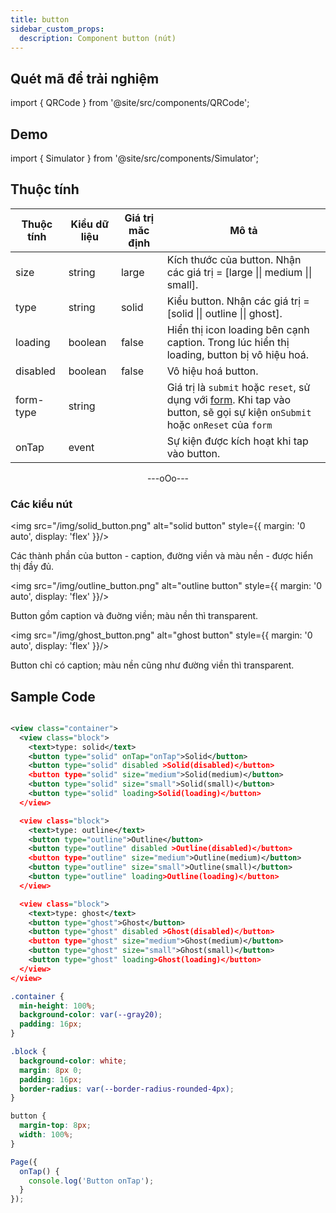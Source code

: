 ```yaml
---
title: button
sidebar_custom_props:
  description: Component button (nút)
---
```


## Quét mã để trải nghiệm

import { QRCode } from '@site/src/components/QRCode';

<QRCode page="pages/component/basic/button/index" />

## Demo

import { Simulator } from '@site/src/components/Simulator';

<Simulator page="pages/component/basic/button/index" />

## Thuộc tính

| Thuộc tính | Kiểu dữ liệu | Giá trị măc định | Mô tả                                                                                                                               |
| ---------- | ------------ | ---------------- | ----------------------------------------------------------------------------------------------------------------------------------- |
| size       | string       | large            | Kích thước của button. Nhận các giá trị = [large \|\| medium \|\| small].                                                           |
| type       | string       | solid            | Kiểu button. Nhận các giá trị = [solid \|\| outline \|\| ghost].                                                                    |
| loading    | boolean      | false            | Hiển thị icon loading bên cạnh caption. Trong lúc hiển thị loading, button bị vô hiệu hoá.                                          |
| disabled   | boolean      | false            | Vô hiệu hoá button.                                                                                                                 |
| form-type  | string       |                  | Giá trị là `submit` hoặc `reset`, sử dụng với [form](form). Khi tap vào button, sẽ gọi sự kiện `onSubmit` hoặc `onReset` của `form` |
| onTap      | event        |                  | Sự kiện được kích hoạt khi tap vào button.                                                                                          |

<div align="center"> ---oOo--- </div>

### Các kiểu nút

<img src="/img/solid_button.png" alt="solid button" style={{ margin: '0 auto', display: 'flex' }}/>

Các thành phần của button - caption, đường viền và màu nền - được hiển thị đầy đủ.

<img src="/img/outline_button.png" alt="outline button" style={{ margin: '0 auto', display: 'flex' }}/>

Button gồm caption và đuờng viền; màu nền thì transparent.

<img src="/img/ghost_button.png" alt="ghost button" style={{ margin: '0 auto', display: 'flex' }}/>

Button chỉ có caption; màu nền cũng như đường viền thì transparent.

## Sample Code

```xml title=index.txml

<view class="container">
  <view class="block">
    <text>type: solid</text>
    <button type="solid" onTap="onTap">Solid</button>
    <button type="solid" disabled >Solid(disabled)</button>
    <button type="solid" size="medium">Solid(medium)</button>
    <button type="solid" size="small">Solid(small)</button>
    <button type="solid" loading>Solid(loading)</button>
  </view>

  <view class="block">
    <text>type: outline</text>
    <button type="outline">Outline</button>
    <button type="outline" disabled >Outline(disabled)</button>
    <button type="outline" size="medium">Outline(medium)</button>
    <button type="outline" size="small">Outline(small)</button>
    <button type="outline" loading>Outline(loading)</button>
  </view>

  <view class="block">
    <text>type: ghost</text>
    <button type="ghost">Ghost</button>
    <button type="ghost" disabled >Ghost(disabled)</button>
    <button type="ghost" size="medium">Ghost(medium)</button>
    <button type="ghost" size="small">Ghost(small)</button>
    <button type="ghost" loading>Ghost(loading)</button>
  </view>
</view>
```

```css title=index.tcss
.container {
  min-height: 100%;
  background-color: var(--gray20);
  padding: 16px;
}

.block {
  background-color: white;
  margin: 8px 0;
  padding: 16px;
  border-radius: var(--border-radius-rounded-4px);
}

button {
  margin-top: 8px;
  width: 100%;
}
```

```js title=index.js
Page({
  onTap() {
    console.log('Button onTap');
  }
});
```
